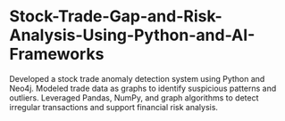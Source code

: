 # Stock-Trade-Gap-and-Risk-Analysis-Using-Python-and-AI-Frameworks
Developed a stock trade anomaly detection system using Python and Neo4j. Modeled trade data as graphs to identify suspicious patterns and outliers. Leveraged Pandas, NumPy, and graph algorithms to detect irregular transactions and support financial risk analysis.
